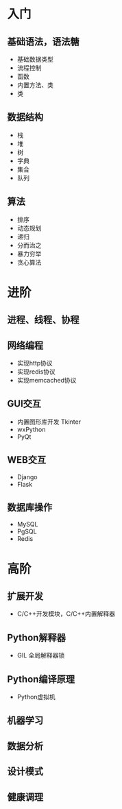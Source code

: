 
# 入门

## 基础语法，语法糖
- 基础数据类型
- 流程控制
- 函数
- 内置方法、类
- 类

## 数据结构
- 栈
- 堆
- 树
- 字典
- 集合
- 队列

## 算法
- 排序
- 动态规划
- 递归
- 分而治之
- 暴力穷举
- 贪心算法


# 进阶

## 进程、线程、协程

## 网络编程
- 实现http协议
- 实现redis协议
- 实现memcached协议

## GUI交互
- 内置图形库开发 Tkinter
- wxPython
- PyQt

## WEB交互
- Django
- Flask

## 数据库操作
- MySQL
- PgSQL
- Redis

#  高阶

## 扩展开发
- C/C++开发模块，C/C++内置解释器

## Python解释器
- GIL 全局解释器锁

## Python编译原理
- Python虚拟机

## 机器学习

## 数据分析

## 设计模式

## 健康调理

